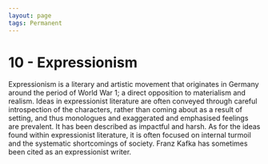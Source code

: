 ```yaml
---
layout: page
tags: Permanent 
---
```


# 10 - Expressionism

Expressionism is a literary and artistic movement that originates in Germany around the period of World War 1; a direct opposition to materialism and realism. Ideas in expressionist literature are often conveyed through careful introspection of the characters, rather than coming about as a result of setting, and thus monologues and exaggerated and emphasised feelings are prevalent. It has been described as impactful and harsh. As for the ideas found within expressionist literature, it is often focused on internal turmoil and the systematic shortcomings of society. Franz Kafka has sometimes been cited as an expressionist writer.